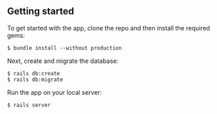 ## Getting started

To get started with the app, clone the repo and then install the required gems:

```
$ bundle install --without production
```

Next, create and migrate the database:

```
$ rails db:create
$ rails db:migrate
```

Run the app on your local server:

```
$ rails server
```
